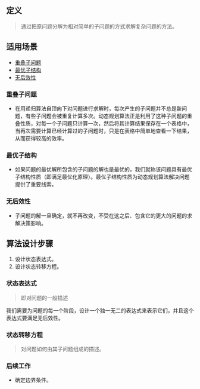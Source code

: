 ## 定义
> 通过把原问题分解为相对简单的子问题的方式求解复杂问题的方法。

## 适用场景
* [重叠子问题](#重叠子问题)
* [最优子结构](#最优子结构)
* [无后效性](#无后效性)

### 重叠子问题
* 在用递归算法自顶向下对问题进行求解时，每次产生的子问题并不总是新问题，有些子问题会被重复计算多次。动态规划算法正是利用了这种子问题的重叠性质，对每一个子问题只计算一次，然后将其计算结果保存在一个表格中，当再次需要计算已经计算过的子问题时，只是在表格中简单地查看一下结果，从而获得较高的效率。

### 最优子结构
* 如果问题的最优解所包含的子问题的解也是最优的，我们就称该问题具有最优子结构性质（即满足最优化原理）。最优子结构性质为动态规划算法解决问题提供了重要线索。

### 无后效性
* 子问题的解一旦确定，就不再改变，不受在这之后、包含它的更大的问题的求解决策影响。

## 算法设计步骤
1. 设计状态表达式。
1. 设计状态转移方程。

### 状态表达式
> 即对问题的一般描述  

我们需要为问题的每一个阶段，设计一个独一无二的表达式来表示它们，并且这个表达式要满足无后效性。

### 状态转移方程
> 对问题如何由其子问题组成的描述。

### 后续工作
* 确定边界条件。
